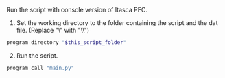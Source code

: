 Run the script with console version of Itasca PFC.

1. Set the working directory to the folder containing the script and the dat file. (Replace "\\" with "\\\\")

```bash
program directory "$this_script_folder"
```

2. Run the script.

```bash
program call "main.py"
```
